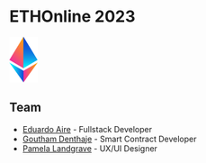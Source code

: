 # ETHOnline 2023

<img src="./_docs/img/eth-global-logo-small.png" alt="drawing" width="50"/>

## Team

-   [Eduardo Aire](https://github.com/eduairet) - Fullstack Developer
-   [Goutham Denthaje](https://github.com/dkgoutham) - Smart Contract Developer
-   [Pamela Landgrave](https://github.com/PLandgrave) - UX/UI Designer

